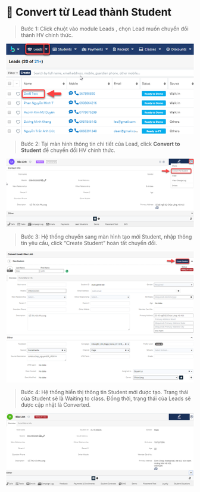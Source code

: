 # 📼 Convert từ Lead thành Student

> Bước 1: Click chuột vào module Leads , chọn Lead muốn chuyển đổi thành HV chính thức.

![](../../../.gitbook/assets/Convet1.png)

> Bước 2:&#x20;
> Tại màn hình thông tin chi tiết của Lead, click **Convert to Student** để chuyển đổi HV chính thức.

![](../../../.gitbook/assets/Convert2.png)

> Bước 3: Hệ thống chuyển sang màn hình tạo mới Student, nhập thông tin yêu cầu, click “Create Student” hoàn tất chuyển đổi.

![](../../../.gitbook/assets/Convert3.png)

> Bước 4: Hệ thống hiển thị thông tin Student mới được tạo. Trạng thái của Student sẽ là Waiting to class. Đồng thời, trạng thái của Leads sẽ được cập nhật là Converted.

![](../../../.gitbook/assets/convert4.png)

##

##
